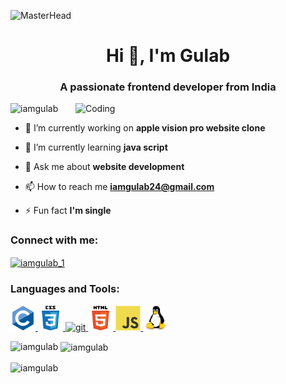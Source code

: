 ![MasterHead](https://media.licdn.com/dms/image/C5612AQErLJQyuT4h2Q/article-inline_image-shrink_400_744/0/1624597705774?e=2147483647&v=beta&t=CUqQ50dArmsbi9pZgeLdAfOFe8FCno8gLnsT8pGUI_w)

<h1 align="center">Hi 👋, I'm Gulab</h1>
<h3 align="center">A passionate frontend developer from India</h3>
<img align="right" alt="Coding" width="400" src="https://miro.medium.com/v2/resize:fit:2000/format:webp/1*-ntL3Dsvc-dJ5cLGRtSuEw.gif"><p align="left"> <img src="https://komarev.com/ghpvc/?username=iamgulab&label=Profile%20views&color=0e75b6&style=flat" alt="iamgulab" /> </p>

- 🔭 I’m currently working on **apple vision pro website clone**

- 🌱 I’m currently learning **java script**

- 💬 Ask me about **website development**

- 📫 How to reach me **iamgulab24@gmail.com**

- ⚡ Fun fact **I'm single**

<h3 align="left">Connect with me:</h3>
<p align="left">
<a href="https://instagram.com/iamgulab_1" target="blank"><img align="center" src="https://raw.githubusercontent.com/rahuldkjain/github-profile-readme-generator/master/src/images/icons/Social/instagram.svg" alt="iamgulab_1" height="30" width="40" /></a>
</p>

<h3 align="left">Languages and Tools:</h3>
<p align="left"> <a href="https://www.cprogramming.com/" target="_blank" rel="noreferrer"> <img src="https://raw.githubusercontent.com/devicons/devicon/master/icons/c/c-original.svg" alt="c" width="40" height="40"/> </a> <a href="https://www.w3schools.com/css/" target="_blank" rel="noreferrer"> <img src="https://raw.githubusercontent.com/devicons/devicon/master/icons/css3/css3-original-wordmark.svg" alt="css3" width="40" height="40"/> </a> <a href="https://git-scm.com/" target="_blank" rel="noreferrer"> <img src="https://www.vectorlogo.zone/logos/git-scm/git-scm-icon.svg" alt="git" width="40" height="40"/> </a> <a href="https://www.w3.org/html/" target="_blank" rel="noreferrer"> <img src="https://raw.githubusercontent.com/devicons/devicon/master/icons/html5/html5-original-wordmark.svg" alt="html5" width="40" height="40"/> </a> <a href="https://developer.mozilla.org/en-US/docs/Web/JavaScript" target="_blank" rel="noreferrer"> <img src="https://raw.githubusercontent.com/devicons/devicon/master/icons/javascript/javascript-original.svg" alt="javascript" width="40" height="40"/> </a> <a href="https://www.linux.org/" target="_blank" rel="noreferrer"> <img src="https://raw.githubusercontent.com/devicons/devicon/master/icons/linux/linux-original.svg" alt="linux" width="40" height="40"/> </a> </p>

<p><img align="left" src="https://github-readme-stats.vercel.app/api/top-langs?username=iamgulab&show_icons=true&locale=en&layout=compact" alt="iamgulab" /></p>

<p>&nbsp;<img align="center" src="https://github-readme-stats.vercel.app/api?username=iamgulab&show_icons=true&locale=en" alt="iamgulab" /></p>

<p><img align="center" src="https://github-readme-streak-stats.herokuapp.com/?user=iamgulab&" alt="iamgulab" /></p>
